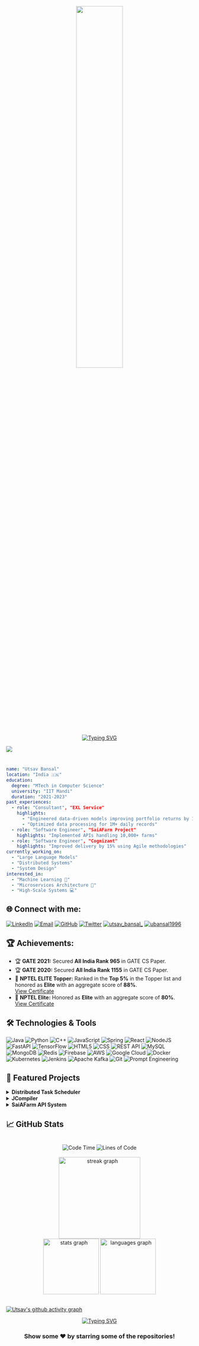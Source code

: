 <div align="center">
  <img style="max-width:50%;height:50%;" src="https://user-images.githubusercontent.com/74038190/212750672-2f3f2b50-c84f-4ed8-a60a-849ae69ff9df.gif" />
</div>

<p align="center">
<a href="https://git.io/typing-svg">
  <img src="https://readme-typing-svg.demolab.com?font=Sedan+SC&weight=500&size=30&pause=1000&color=F63024&background=6883FF00&center=true&vCenter=true&width=435&lines=Hello!+I+am+Utsav+Bansal;Software+Engineer; Experienced+Web+Developer;Machine+Learning;Data+Science;Generative+AI" alt="Typing SVG" />
</a>

![](https://komarev.com/ghpvc/?username=utsavbansal&label=PROFILE+VIEWS&color=ff69b4&style=flat-square)

#

``` yaml
name: "Utsav Bansal"
location: "India 🇮🇳"
education:
  degree: "MTech in Computer Science"
  university: "IIT Mandi"
  duration: "2021-2023"
past_experiences:
  - role: "Consultant", "EXL Service"
    highlights: 
      - "Engineered data-driven models improving portfolio returns by 15%"
      - "Optimized data processing for 1M+ daily records"
  - role: "Software Engineer", "SaiAFarm Project"
    highlights: "Implemented APIs handling 10,000+ farms"
  - role: "Software Engineer", "Cognizant"
    highlights: "Improved delivery by 15% using Agile methodologies"
currently_working_on:
  - "Large Language Models"
  - "Distributed Systems"
  - "System Design"
interested_in:
  - "Machine Learning 🤖"
  - "Microservices Architecture 🚀"
  - "High-Scale Systems 💻"
```

## 🌐 Connect with me:
<p align="left">
<a href="https://linkedin.com/in/utsav-bansal" target="blank"><img align="center" src="https://img.shields.io/badge/LinkedIn-0077B5?style=for-the-badge&logo=linkedin&logoColor=white" alt="LinkedIn"/></a>
<a href="mailto:ubansal1996@gmail.com"><img align="center" src="https://img.shields.io/badge/Gmail-D14836?style=for-the-badge&logo=gmail&logoColor=white" alt="Email"/></a>
<a href="https://github.com/utsavbansal" target="blank"><img align="center" src="https://img.shields.io/badge/GitHub-100000?style=for-the-badge&logo=github&logoColor=white" alt="GitHub"/></a>
<a href="https://x.com/ubansal1996" target="blank"><img align="center" src="https://img.shields.io/badge/Twitter-1DA1F2?style=for-the-badge&logo=Twitter&logoColor=white" alt="Twitter" /></a>
<a href="https://instagram.com/utsav_bansal_" target="blank"><img align="center" src="https://img.shields.io/badge/Instagram-E4405F?style=for-the-badge&logo=instagram&logoColor=white" alt="utsav_bansal_"  /></a>
<a href="https://www.leetcode.com/ubansal1996" target="blank"><img align="center" src="https://img.shields.io/badge/-LeetCode-FFA116?style=for-the-badge&logo=LeetCode&logoColor=black" alt="ubansal1996" /></a>
</p>


## 🏆 Achievements:
- 🏆 **GATE 2021:** Secured **All India Rank 965** in GATE CS Paper.
- 🏆 **GATE 2020:** Secured **All India Rank 1155** in GATE CS Paper.
- 🥇 **NPTEL ELITE Topper:** Ranked in the **Top 5%** in the Topper list and honored as **Elite** with an aggregate score of **88%**.  
  [View Certificate](https://archive.nptel.ac.in/content/noc/NOC17/SEM2/Ecertificates/106/noc17-cs24/Course/NPTEL17CS24S2250087171013177.jpg)
- 🥈 **NPTEL Elite:** Honored as **Elite** with an aggregate score of **80%**.  
  [View Certificate](https://archive.nptel.ac.in/content/noc/NOC16/SEM2/Ecertificates/106/noc16-cs11/Course/NPTEL16CS1125560037.jpg)


## 🛠️ Technologies & Tools

![Java](https://img.shields.io/badge/java-%23ED8B00.svg?style=for-the-badge&logo=openjdk&logoColor=white)
![Python](https://img.shields.io/badge/Python-14354C?style=for-the-badge&logo=python&logoColor=white)
![C++](https://img.shields.io/badge/c++-%2300599C.svg?style=for-the-badge&logo=c%2B%2B&logoColor=white)
![JavaScript](https://img.shields.io/badge/javascript-%23323330.svg?style=for-the-badge&logo=javascript&logoColor=%23F7DF1E)
![Spring](https://img.shields.io/badge/Spring-6DB33F?style=for-the-badge&logo=spring&logoColor=white)
![React](https://img.shields.io/badge/react-%2320232a.svg?style=for-the-badge&logo=react&logoColor=%2361DAFB)
![NodeJS](https://img.shields.io/badge/node.js-6DA55F?style=for-the-badge&logo=node.js&logoColor=white)
![FastAPI](https://img.shields.io/badge/FastAPI-005571?style=for-the-badge&logo=fastapi)
![TensorFlow](https://img.shields.io/badge/TensorFlow-%23FF6F00.svg?style=for-the-badge&logo=TensorFlow&logoColor=white)
![HTML5](https://img.shields.io/badge/html5-%23E34F26.svg?style=for-the-badge&logo=html5&logoColor=white)
![CSS](https://img.shields.io/badge/CSS-563d7c?&style=for-the-badge&logo=css3&logoColor=white)
![REST API](https://img.shields.io/badge/REST%20API-005571?style=for-the-badge&logo=fastapi&logoColor=white)
![MySQL](https://img.shields.io/badge/MySQL-00000F?style=for-the-badge&logo=mysql&logoColor=white)
![MongoDB](https://img.shields.io/badge/MongoDB-%234ea94b.svg?style=for-the-badge&logo=mongodb&logoColor=white)
![Redis](https://img.shields.io/badge/redis-%23DD0031.svg?&style=for-the-badge&logo=redis&logoColor=white)
![Firebase](https://img.shields.io/badge/firebase-a08021?style=for-the-badge&logo=firebase&logoColor=ffcd34)
![AWS](https://img.shields.io/badge/AWS-%23FF9900.svg?style=for-the-badge&logo=amazon-aws&logoColor=white)
![Google Cloud](https://img.shields.io/badge/Google_Cloud-4285F4?style=for-the-badge&logo=google-cloud&logoColor=white)
![Docker](https://img.shields.io/badge/Docker-2CA5E0?style=for-the-badge&logo=docker&logoColor=white)
![Kubernetes](https://img.shields.io/badge/kubernetes-326ce5.svg?&style=for-the-badge&logo=kubernetes&logoColor=white)
![Jenkins](https://img.shields.io/badge/Jenkins-D24939?style=for-the-badge&logo=Jenkins&logoColor=white)
![Apache Kafka](https://img.shields.io/badge/Apache_Kafka-231F20?style=for-the-badge&logo=apache-kafka&logoColor=white)
![Git](https://img.shields.io/badge/GIT-E44C30?style=for-the-badge&logo=git&logoColor=white)
![Prompt Engineering](https://img.shields.io/badge/Prompt%20Engineering-ffcc00?style=for-the-badge&logo=openai&logoColor=black)


## 🚀 Featured Projects

<details>
<summary><b>Distributed Task Scheduler</b></summary>
- High-performance system handling 10,000+ concurrent tasks
- Built with Spring Boot and Apache Kafka
- Implemented distributed locking using Redis
- Achieved 99.9% system uptime
</details>

<details>
<summary><b>JCompiler</b></summary>
- 5-phase compiler for Java subset
- Comprehensive language processing
- Implements lexical, syntactic, and semantic analysis
- Advanced intermediate code generation
</details>

<details>
<summary><b>SaiAFarm API System</b></summary>
- RESTful API system managing 10,000+ farms
- 20% reduction in data latency
- 80% code coverage with JUnit and Mockito
- Streamlined CI/CD with Jenkins
</details>

## 📈 GitHub Stats
<br>
<div align="center">
  <img src="http://img.shields.io/badge/Code%20Time-1%2C200%20hrs%2045%20mins-blue" alt="Code Time" />
  <img src="https://img.shields.io/badge/From%20Hello%20World%20I%27ve%20Written-24.7%20million%20lines%20of%20code-blue" alt="Lines of Code" />
</div>
<br>
<div align="center">
  <img src="https://streak-stats.demolab.com?user=utsavbansal&locale=en&mode=daily&theme=tokyonight&hide_border=false&border_radius=5&order=3" height="220" alt="streak graph" />
</div>
<div align="center">
  <img src="https://github-readme-stats.vercel.app/api?username=utsavbansal&show_icons=true&theme=tokyonight" height="150" alt="stats graph"/>
  <img src="https://github-readme-stats.vercel.app/api/top-langs?username=utsavbansal&layout=compact&show_icons=true&theme=tokyonight" height="150" alt="languages graph"/>
</div>

##
[![Utsav's github activity graph](https://github-readme-activity-graph.vercel.app/graph?username=utsavbansal&theme=tokyo-night)](https://github.com/ashutosh00710/github-readme-activity-graph)

<div align="center">
   <a href="https://git.io/typing-svg">
      <img src="https://readme-typing-svg.demolab.com?font=Sedan+SC&weight=500&size=30&pause=1000&color=F63024&background=6883FF00&center=true&vCenter=true&random=false&width=435&lines=Thanks+For+Visiting+!" alt="Typing SVG" />
   </a>
   
   

   <h3>Show some ❤️ by starring some of the repositories!</h3>
</div>
